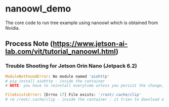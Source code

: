 # nanoowl_demo
The core code to run tree example using nanoowl which is obtained from Nvidia.

## Process Note (https://www.jetson-ai-lab.com/vit/tutorial_nanoowl.html)
### Trouble Shooting for Jetson Orin Nano (Jetpack 6.2)

```python
ModuleNotFoundError: No module named 'aiohttp'
# pip install aiohttp - inside the container
# NOTE: you have to reinstall everytime unless you persist the change, however, this will need to rebuild the docker image
```


```python
FileExistsError: [Errno 17] File exists: '/root/.cache/clip'
# rm /root/.cache/clip - inside the container : it tries to download a file to the cache folder as the file is existed already.
```
